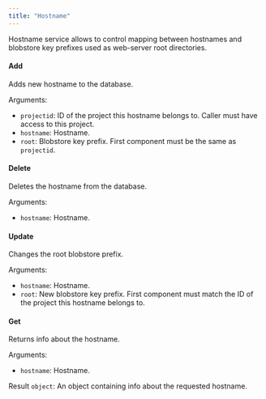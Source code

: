 ```yaml
---
title: "Hostname"
---
```


Hostname service allows to control mapping between hostnames and blobstore key prefixes used as web-server root directories.

#### Add
Adds new hostname to the database.

Arguments:
- `projectid`: ID of the project this hostname belongs to. Caller must have access to this project.
- `hostname`: Hostname.
- `root`: Blobstore key prefix. First component must be the same as `projectid`.

#### Delete
Deletes the hostname from the database.

Arguments:
- `hostname`: Hostname.

#### Update
Changes the root blobstore prefix.

Arguments:
- `hostname`: Hostname.
- `root`: New blobstore key prefix. First component must match the ID of the project this hostname belongs to.

#### Get
Returns info about the hostname.

Arguments:
- `hostname`: Hostname.

Result `object`: An object containing info about the requested hostname.

